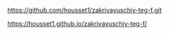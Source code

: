 https://github.com/housset1/zakrivayuschiy-teg-f.git

https://housset1.github.io/zakrivayuschiy-teg-f/
